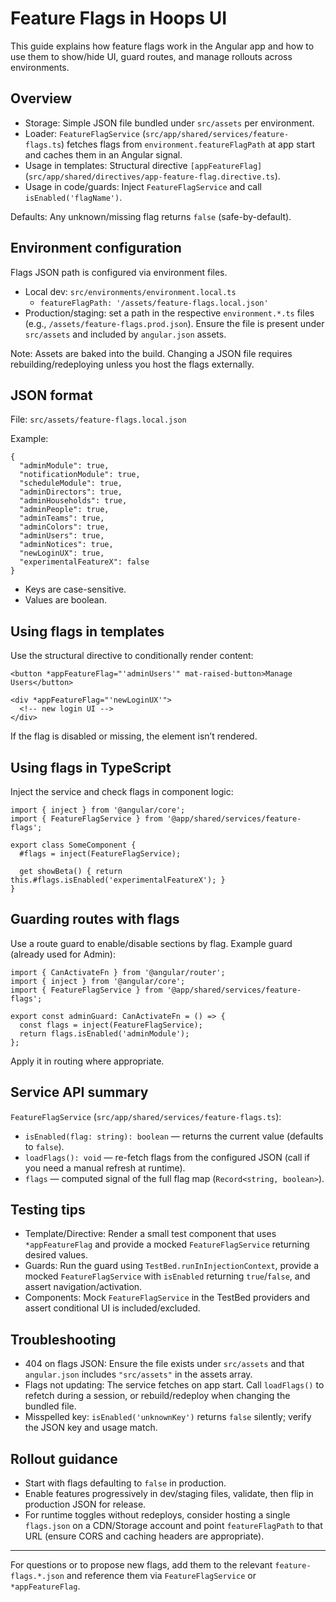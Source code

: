 # Feature Flags in Hoops UI

This guide explains how feature flags work in the Angular app and how to use them to show/hide UI, guard routes, and manage rollouts across environments.

## Overview

- Storage: Simple JSON file bundled under `src/assets` per environment.
- Loader: `FeatureFlagService` (`src/app/shared/services/feature-flags.ts`) fetches flags from `environment.featureFlagPath` at app start and caches them in an Angular signal.
- Usage in templates: Structural directive `[appFeatureFlag]` (`src/app/shared/directives/app-feature-flag.directive.ts`).
- Usage in code/guards: Inject `FeatureFlagService` and call `isEnabled('flagName')`.

Defaults: Any unknown/missing flag returns `false` (safe-by-default).

## Environment configuration

Flags JSON path is configured via environment files.

- Local dev: `src/environments/environment.local.ts`
  - `featureFlagPath: '/assets/feature-flags.local.json'`
- Production/staging: set a path in the respective `environment.*.ts` files (e.g., `/assets/feature-flags.prod.json`). Ensure the file is present under `src/assets` and included by `angular.json` assets.

Note: Assets are baked into the build. Changing a JSON file requires rebuilding/redeploying unless you host the flags externally.

## JSON format

File: `src/assets/feature-flags.local.json`

Example:

```
{
  "adminModule": true,
  "notificationModule": true,
  "scheduleModule": true,
  "adminDirectors": true,
  "adminHouseholds": true,
  "adminPeople": true,
  "adminTeams": true,
  "adminColors": true,
  "adminUsers": true,
  "adminNotices": true,
  "newLoginUX": true,
  "experimentalFeatureX": false
}
```

- Keys are case-sensitive.
- Values are boolean.

## Using flags in templates

Use the structural directive to conditionally render content:

```
<button *appFeatureFlag="'adminUsers'" mat-raised-button>Manage Users</button>

<div *appFeatureFlag="'newLoginUX'">
  <!-- new login UI -->
</div>
```

If the flag is disabled or missing, the element isn’t rendered.

## Using flags in TypeScript

Inject the service and check flags in component logic:

```
import { inject } from '@angular/core';
import { FeatureFlagService } from '@app/shared/services/feature-flags';

export class SomeComponent {
  #flags = inject(FeatureFlagService);

  get showBeta() { return this.#flags.isEnabled('experimentalFeatureX'); }
}
```

## Guarding routes with flags

Use a route guard to enable/disable sections by flag. Example guard (already used for Admin):

```
import { CanActivateFn } from '@angular/router';
import { inject } from '@angular/core';
import { FeatureFlagService } from '@app/shared/services/feature-flags';

export const adminGuard: CanActivateFn = () => {
  const flags = inject(FeatureFlagService);
  return flags.isEnabled('adminModule');
};
```

Apply it in routing where appropriate.

## Service API summary

`FeatureFlagService` (`src/app/shared/services/feature-flags.ts`):

- `isEnabled(flag: string): boolean` — returns the current value (defaults to `false`).
- `loadFlags(): void` — re-fetch flags from the configured JSON (call if you need a manual refresh at runtime).
- `flags` — computed signal of the full flag map (`Record<string, boolean>`).

## Testing tips

- Template/Directive: Render a small test component that uses `*appFeatureFlag` and provide a mocked `FeatureFlagService` returning desired values.
- Guards: Run the guard using `TestBed.runInInjectionContext`, provide a mocked `FeatureFlagService` with `isEnabled` returning `true`/`false`, and assert navigation/activation.
- Components: Mock `FeatureFlagService` in the TestBed providers and assert conditional UI is included/excluded.

## Troubleshooting

- 404 on flags JSON: Ensure the file exists under `src/assets` and that `angular.json` includes `"src/assets"` in the assets array.
- Flags not updating: The service fetches on app start. Call `loadFlags()` to refetch during a session, or rebuild/redeploy when changing the bundled file.
- Misspelled key: `isEnabled('unknownKey')` returns `false` silently; verify the JSON key and usage match.

## Rollout guidance

- Start with flags defaulting to `false` in production.
- Enable features progressively in dev/staging files, validate, then flip in production JSON for release.
- For runtime toggles without redeploys, consider hosting a single `flags.json` on a CDN/Storage account and point `featureFlagPath` to that URL (ensure CORS and caching headers are appropriate).

---

For questions or to propose new flags, add them to the relevant `feature-flags.*.json` and reference them via `FeatureFlagService` or `*appFeatureFlag`.
